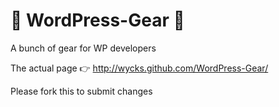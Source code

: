 :wrench: WordPress-Gear :wrench:
==============

A bunch of gear for WP developers

The actual page :point_right: http://wycks.github.com/WordPress-Gear/ 

Please fork this to submit changes

